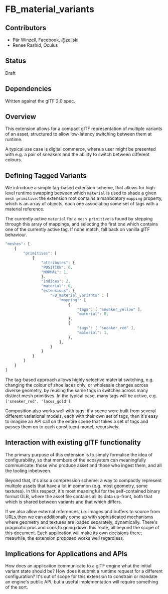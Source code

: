 # FB_material_variants

## Contributors

- Pär Winzell, Facebook, [@zellski](https://twitter.com/zellski)
- Renee Rashid, Oculus

## Status

Draft

## Dependencies

Written against the glTF 2.0 spec.

## Overview

This extension allows for a compact glTF representation of multiple variants of an asset, structured to allow low-latency switching between them at runtime.

A typical use case is digital commerce, where a user might be presented with e.g. a pair of sneakers and the ability to switch between different colours.

## Defining Tagged Variants

We introduce a simple tag-based extension scheme, that allows for high-level runtime swapping between which `material` is used to shade a given `mesh primitive`: the extension root contains a manbdatory `mapping` property, which is an array of objects, each one associating some set of tags with a material reference.

The currently active `material` for a `mesh primitive` is found by stepping through this array of mappings, and selecting the first one which contains one of the currently active tag. If none match, fall back on vanilla glTF behaviour.

```javascript
"meshes": [
    {
        "primitives": [
            {
                "attributes": {
                "POSITION": 0,
                "NORMAL": 1,
                },
                "indices": 2,
                "material": 0,
                "extensions": {
                    "FB_material_variants" : {
                        "mapping": [
                            {
                                "tags": [ "sneaker_yellow" ],
                                "material": 0,
                            },
                            {
                                "tags": [ "sneaker_red" ],
                                "material": 1,
                            },
                        ],
                    }
                }
            }
        ]
    }
]
```

The tag-based approach allows highly selective material switching, e.g. changing the colour of shoe laces only, or wholesale changes across diverse geometry, by reusing the same tags in switches across many distinct mesh primitives. In the typical case, many tags will be active, e.g. `['sneaker_red', 'laces_gold']`.

Composition also works well with tags: if a scene were built from several different variational models, each with their own set of tags, then it's easy to imagine an API call on the entire scene that takes a set of tags and passes them on to each constituent model, recursively.

## Interaction with existing glTF functionality

The primary purpose of this extension is to simply formalise the idea of configurability, so that members of the ecosystem can meaningfully communicate: those who produce asset and those who ingest them, and all the tooling inbetween.

Beyond that, it's also a compression scheme: a way to compactly represent multiple assets that have a lot in common (e.g. most geometry, some textures). In this respect, it's most meaningful for the self-contained binary format GLB, where the asset file contains all its data up-front, both that which is shared between variants and that which differs.

If we also allow external references, i.e. images and buffers to source from URLs,then we can additionally come up with sophisticated mechanisms where geometry and textures are loaded separately, dynamically. There's pragmatic pros and cons to going down this route, all beyond the scope of this document. Each application will make its own decisions there; meawhile, the extension proposed works well regardless.

## Implications for Applications and APIs

How does an application communicate to a glTF engine what the initial variant state should be? How does it submit a runtime request for a different configuration? It's out of scope for this extension to constrain or mandate an engine's public API, but a useful implementation will require something of the sort.
